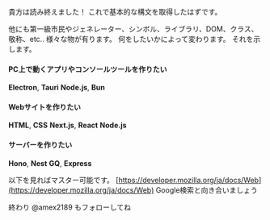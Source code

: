 貴方は読み終えました！
これで基本的な構文を取得したはずです。

他にも第一級市民やジェネレーター、シンボル、ライブラリ、DOM、クラス、敬称、etc..
様々な物が有ります。
何をしたいかによって変わります。
それを示します。

#### PC上で動くアプリやコンソールツールを作りたい
**Electron**, **Tauri**
**Node.js**, **Bun**

#### Webサイトを作りたい
**HTML**, **CSS**
**Next.js**, **React**
**Node.js**

#### サーバーを作りたい
**Hono**, **Nest**
**GQ**, **Express**

以下を見ればマスター可能です。
[https://developer.mozilla.org/ja/docs/Web](https://developer.mozilla.org/ja/docs/Web)
Google検索と向き合いましょう

終わり
@amex2189 もフォローしてね
